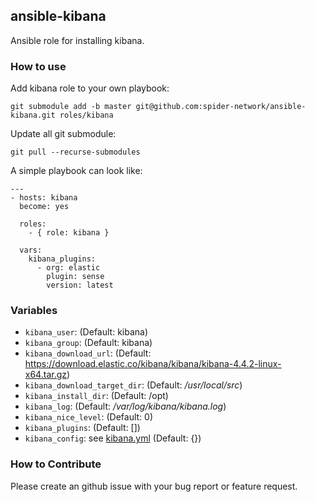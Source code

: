 ## ansible-kibana
Ansible role for installing kibana.

### How to use
Add kibana role to your own playbook:
```
git submodule add -b master git@github.com:spider-network/ansible-kibana.git roles/kibana
```

Update all git submodule:
```
git pull --recurse-submodules
```

A simple playbook can look like:

```
---
- hosts: kibana
  become: yes

  roles:
    - { role: kibana }

  vars:
    kibana_plugins:
      - org: elastic
        plugin: sense
        version: latest
```


### Variables
* `kibana_user`: (Default: kibana)
* `kibana_group`: (Default: kibana)
* `kibana_download_url`: (Default: https://download.elastic.co/kibana/kibana/kibana-4.4.2-linux-x64.tar.gz)
* `kibana_download_target_dir`: (Default: */usr/local/src*)
* `kibana_install_dir`: (Default: /opt)
* `kibana_log`: (Default: */var/log/kibana/kibana.log*)
* `kibana_nice_level`: (Default: 0)
* `kibana_plugins`: (Default: [])
* `kibana_config`: see [kibana.yml](https://github.com/elastic/kibana/blob/master/docs/kibana-yml.asciidoc) (Default: {})

### How to Contribute
Please create an github issue with your bug report or feature request.
